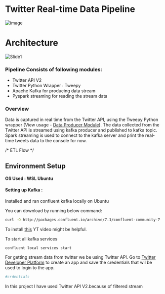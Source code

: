 # Twitter Real-time Data Pipeline

![image](https://user-images.githubusercontent.com/73434008/174433559-4d7a1026-333d-4631-baab-5b729664e775.png)

# Architecture



![Slide1](https://user-images.githubusercontent.com/73434008/174433844-e4831e1c-bf6f-4df2-a853-51a10b601951.JPG)





### Pipeline Consists of following modules:

- Twitter API V2
- Twitter Python Wrapper : Tweepy
- Apache Kafka for producing data stream
- Pyspark streaming for reading the stream data


### Overview

Data is captured in real time from the Twitter API, using the Tweepy Python wrapper (View usage - [Data Producer Module](https://github.com/saniauzma/Twitter_Kafka_Pyspark_ETL_Pipeline/blob/main/twitter_kafka_stream_producer.py)). The data collected from the Twitter API is streamed using kafka producer and published to kafka topic. Spark streaming is used to connect to the kafka server and print the real-time tweets data to the console for now.

/* ETL Flow */

## Environment Setup

#### OS Used : WSL Ubuntu 
#### Setting up Kafka :
Installed and ran confluent kafka locally on Ubuntu

You can download by running below command: 
```sh
curl -O http://packages.confluent.io/archive/7.1/confluent-community-7.1.1.tar.gz
```
To install [this](https://www.youtube.com/watch?v=mdcIdzYHFlw) YT video might be helpful.

To start all kafka services 
```sh
confluent local services start

```

For getting stream data from twitter we be using Twitter API. Go to [Twitter Developer Platform](https://developer.twitter.com/en) to create an app and save the credentials that wil be used to login to the app.


```python
#crdentials
```
In this project I have used Twitter API V2.because of filtered stream










